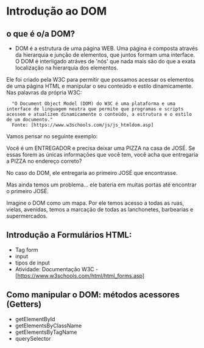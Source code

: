 # Introdução ao DOM
## o que é o/a DOM?
- DOM é a estrutura de uma página WEB. Uma página é composta através da hierarquia e junção de elementos,
que juntos formam uma interface. O DOM é interligado atráves de 'nós' que nada mais são do que a exata
localização na hierarquia dos elementos.

Ele foi criado pela W3C para permitir que possamos acessar os elementos de uma página HTML e manipular o
seu conteúdo e estilo dinamicamente. Nas palavras da própria W3C:

      "O Document Object Model (DOM) do W3C é uma plataforma e uma interface de linguagem neutra que permite que programas e scripts acessem e atualizem dinamicamente o conteúdo, a estrutura e o estilo de um documento."
      Fonte: [https://www.w3schools.com/js/js_htmldom.asp]

Vamos pensar no seguinte exemplo:

  Você é um ENTREGADOR e precisa deixar uma PIZZA na casa de JOSÉ. Se essas forem as únicas informações que você tem,
  você acha que entregaria a PIZZA no endereço correto?

  No caso do DOM, ele entregaria ao primeiro JOSÉ que encontrasse.

  Mas ainda temos um problema... ele bateria em muitas portas até encontrar o primeiro JOSÉ.

Imagine o DOM como um mapa. Por ele temos acesso a todas as ruas, vielas, avenidas, temos a marcação de todas as 
lanchonetes, barbearias e supermercados.

## Introdução a Formulários HTML:
- Tag form
- input
- tipos de input
- Atividade: Documentação W3C - [https://www.w3schools.com/html/html_forms.asp]

## Como manipular o DOM: métodos acessores (Getters)
- getElementById
- getElementsByClassName
- getElementsByTagName
- querySelector